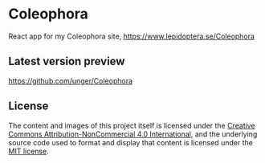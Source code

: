 # Coleophora

React app for my Coleophora site, https://www.lepidoptera.se/Coleophora

## Latest version preview

https://github.com/unger/Coleophora

## License

The content and images of this project itself is licensed under the [Creative Commons Attribution-NonCommercial 4.0 International](https://creativecommons.org/licenses/by-nc/4.0/), and the underlying source code used to format and display that content is licensed under the [MIT license](LICENSE).
